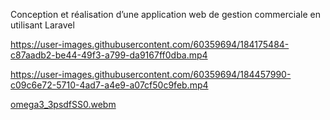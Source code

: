 Conception et réalisation d’une application web de gestion commerciale en utilisant Laravel

https://user-images.githubusercontent.com/60359694/184175484-c87aadb2-be44-49f3-a799-da9167ff0dba.mp4

https://user-images.githubusercontent.com/60359694/184457990-c09c6e72-5710-4ad7-a4e9-a07cf50c9feb.mp4

[omega3_3psdfSS0.webm](https://user-images.githubusercontent.com/60359694/184458983-d9975dc4-c9fb-4fdd-99b0-670804be12cb.webm)
